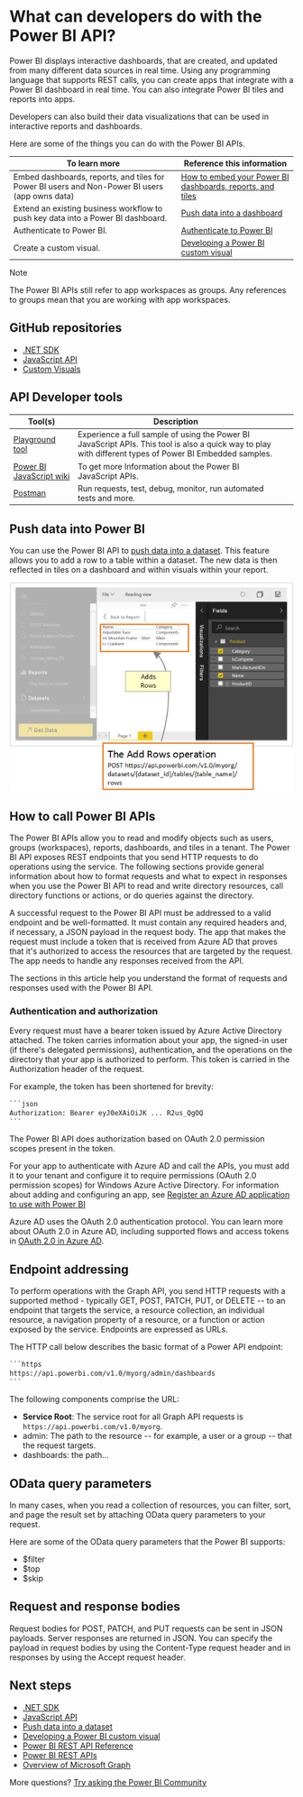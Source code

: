 # What can developers do with the Power BI API?

Power BI displays interactive dashboards, that are created, and updated from many different data sources in real time. Using any programming language that supports REST calls, you can create apps that integrate with a Power BI dashboard in real time. You can also integrate Power BI tiles and reports into apps.

Developers can also build their data visualizations that can be used in interactive reports and dashboards.

Here are some of the things you can do with the Power BI APIs.

| **To learn more** | **Reference this information** |
| --- | --- |
| Embed dashboards, reports, and tiles for Power BI users and Non-Power BI users (app owns data) |[How to embed your Power BI dashboards, reports, and tiles](embedding-content.md) |
| Extend an existing business workflow to push key data into a Power BI dashboard. |[Push data into a dashboard](walkthrough-push-data.md) |
| Authenticate to Power BI. |[Authenticate to Power BI](get-azuread-access-token.md) |
| Create a custom visual. |[Developing a Power BI custom visual](custom-visual-develop-tutorial.md) |

> [!NOTE]
> The Power BI APIs still refer to app workspaces as groups. Any references to groups mean that you are working with app workspaces.

## GitHub repositories

* [.NET SDK](https://github.com/Microsoft/PowerBI-CSharp)
* [JavaScript API](https://github.com/Microsoft/PowerBI-JavaScript)
* [Custom Visuals](https://github.com/Microsoft/PowerBI-visuals)

## API Developer tools

| Tool(s) | Description |  |  |
|-------------------------|---------------------------------------------------------------------------------------------------------------------------------------------------|---|---|
| [Playground tool](https://microsoft.github.io/PowerBI-JavaScript/demo) | Experience a full sample of using the Power BI JavaScript APIs. This tool is also a quick way to play with different types of Power BI Embedded samples. |  |  |
| [Power BI JavaScript wiki](https://github.com/Microsoft/powerbi-javascript/wiki) | To get more Information about the Power BI JavaScript APIs. |  |  |
| [Postman](https://www.getpostman.com/) | Run requests, test, debug, monitor, run automated tests and more. |

## Push data into Power BI

You can use the Power BI API to [push data into a dataset](walkthrough-push-data.md). This feature allows you to add a row to a table within a dataset. The new data is then reflected in tiles on a dashboard and within visuals within your report.

![Push data sample](media/what-can-you-do/powerbi-push-data.png)

## How to call Power BI APIs

The Power BI APIs allow you to read and modify objects such as users, groups (workspaces), reports, dashboards, and tiles in a tenant. The Power BI API exposes REST endpoints that you send HTTP requests to do operations using the service. The following sections provide general information about how to format requests and what to expect in responses when you use the Power BI API to read and write directory resources, call directory functions or actions, or do queries against the directory.

A successful request to the Power BI API must be addressed to a valid endpoint and be well-formatted. It must contain any required headers and, if necessary, a JSON payload in the request body. The app that makes the request must include a token that is received from Azure AD that proves that it's authorized to access the resources that are targeted by the request. The app needs to handle any responses received from the API.

The sections in this article help you understand the format of requests and responses used with the Power BI API.

### Authentication and authorization

Every request must have a bearer token issued by Azure Active Directory attached. The token carries information about your app, the signed-in user (if there's delegated permissions), authentication, and the operations on the directory that your app is authorized to perform. This token is carried in the Authorization header of the request.

For example, the token has been shortened for brevity:

    ```json
    Authorization: Bearer eyJ0eXAiOiJK ... R2us_QgOQ
    ```

The Power BI API does authorization based on OAuth 2.0 permission scopes present in the token.

For your app to authenticate with Azure AD and call the APIs, you must add it to your tenant and configure it to require permissions (OAuth 2.0 permission scopes) for Windows Azure Active Directory. For information about adding and configuring an app, see [Register an Azure AD application to use with Power BI](register-app.md)

Azure AD uses the OAuth 2.0 authentication protocol. You can learn more about OAuth 2.0 in Azure AD, including supported flows and access tokens in [OAuth 2.0 in Azure AD](https://docs.microsoft.com/previous-versions/azure/dn645545(v=azure.100)).

## Endpoint addressing

To perform operations with the Graph API, you send HTTP requests with a supported method - typically GET, POST, PATCH, PUT, or DELETE -- to an endpoint that targets the service, a resource collection, an individual resource, a navigation property of a resource, or a function or action exposed by the service. Endpoints are expressed as URLs.

The HTTP call below describes the basic format of a Power API endpoint:

    ```https
    https://api.powerbi.com/v1.0/myorg/admin/dashboards
    ```

The following components comprise the URL:

* **Service Root**: The service root for all Graph API requests is ```https://api.powerbi.com/v1.0/myorg```.
* admin: The path to the resource -- for example, a user or a group -- that the request targets.
* dashboards: the path...

## OData query parameters

In many cases, when you read a collection of resources, you can filter, sort, and page the result set by attaching OData query parameters to your request.

Here are some of the OData query parameters that the Power BI supports:

* $filter
* $top
* $skip

## Request and response bodies

Request bodies for POST, PATCH, and PUT requests can be sent in JSON payloads. Server responses are returned in JSON. You can specify the payload in request bodies by using the Content-Type request header and in responses by using the Accept request header.

## Next steps

* [.NET SDK](https://github.com/Microsoft/PowerBI-CSharp)
* [JavaScript API](https://github.com/Microsoft/PowerBI-JavaScript)
* [Push data into a dataset](walkthrough-push-data.md)
* [Developing a Power BI custom visual](custom-visual-develop-tutorial.md)
* [Power BI REST API Reference](rest-api-reference.md)
* [Power BI REST APIs](https://docs.microsoft.com/rest/api/power-bi/)
* [Overview of Microsoft Graph](https://docs.microsoft.com/graph/overview)

More questions? [Try asking the Power BI Community](http://community.powerbi.com/)
